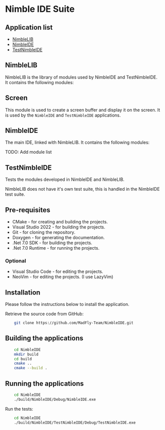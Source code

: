 # Nimble IDE Suite

## Application list

- [NimbleLIB](#nimblelib)
- [NimbleIDE](#nimbleide)
- [TestNimbleIDE](#testnimbleide)

## NimbleLIB

NimbleLIB is the library of modules used by NimbleIDE and TestNimbleIDE. It contains the following modules:

## Screen

This module is used to create a screen buffer and display it on the screen. It is used by the `NimbleIDE` and `TestNimbleIDE` applications.

## NimbleIDE

The main IDE, linked with NimbleLIB. It contains the following modules:

TODO: Add module list

## TestNimbleIDE

Tests the modules developed in NimbleIDE and NimbleLIB.

NimbleLIB does not have it's own test suite, this is handled in the NimbleIDE test suite.

## Pre-requisites

- CMake - for creating and building the projects.
- Visual Studio 2022 - for building the projects.
- Git - for cloning the repository.
- Doxygen - for generating the documentation.
- .Net 7.0 SDK - for building the projects.
- .Net 7.0 Runtime - for running the projects.

### Optional

- Visual Studio Code - for editing the projects.
- NeoVim - for editing the projects. (I use LazyVim)

## Installation

Please follow the instructions below to install the application.

Retrieve the source code from GitHub:

```bash
    git clone https://github.com/MadFly-Team/NimbleIDE.git
```

## Building the applications

```bash
    cd NimbleIDE
    mkdir build
    cd build
    cmake ..
    cmake --build .
```

## Running the applications

```bash
    cd NimbleIDE
    ./build/NimbleIDE/Debug/NimbleIDE.exe
```

Run the tests:

```bash
    cd NimbleIDE
    ./build/NimbleIDE/TestNimbleIDE/Debug/TestNimbleIDE.exe
```
